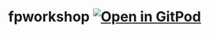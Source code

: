 # fpworkshop [![Open in GitPod](https://img.shields.io/badge/Gitpod-ready_to_code-orange?logo=gitpod)](https://gitpod.io/from-referrer/)
